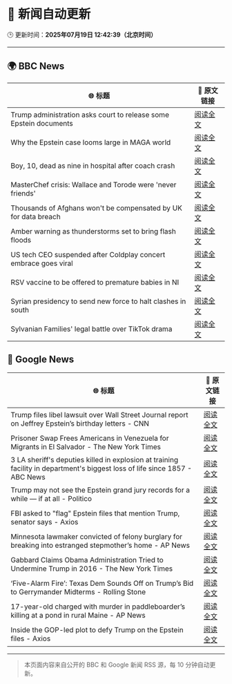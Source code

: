 # 🧠 新闻自动更新

🕒 更新时间：**2025年07月19日 12:42:39（北京时间）**

---

## 🌍 BBC News

| 🌐 标题 | 🔗 原文链接 |
|--------|-------------|
| Trump administration asks court to release some Epstein documents | [阅读全文](https://www.bbc.com/news/articles/c23g5xpggzmo) |
| Why the Epstein case looms large in  MAGA world | [阅读全文](https://www.bbc.com/news/articles/cy8ge16d2y3o) |
| Boy, 10, dead as nine in hospital after coach crash | [阅读全文](https://www.bbc.com/news/articles/cvg98l9x0j0o) |
| MasterChef crisis: Wallace and Torode were 'never friends' | [阅读全文](https://www.bbc.com/news/articles/cj9vgwr48gwo) |
| Thousands of Afghans won't be compensated by UK for data breach | [阅读全文](https://www.bbc.com/news/articles/c20pd5035vyo) |
| Amber warning as thunderstorms set to bring flash floods | [阅读全文](https://www.bbc.com/news/articles/c8j1nvp9440o) |
| US tech CEO suspended after Coldplay concert embrace goes viral | [阅读全文](https://www.bbc.com/news/articles/c80pnnn0gj3o) |
| RSV vaccine to be offered to premature babies in NI | [阅读全文](https://www.bbc.com/news/articles/c07dr2plxk5o) |
| Syrian presidency to send new force to halt clashes in south | [阅读全文](https://www.bbc.com/news/articles/c0m87d4p9gvo) |
| Sylvanian Families' legal battle over TikTok drama | [阅读全文](https://www.bbc.com/news/articles/cq8z9g7n7lpo) |

## 📰 Google News

| 🌐 标题 | 🔗 原文链接 |
|--------|-------------|
| Trump files libel lawsuit over Wall Street Journal report on Jeffrey Epstein’s birthday letters - CNN | [阅读全文](https://news.google.com/rss/articles/CBMiiAFBVV95cUxNampDV0tGcUhrSjRzV25iOHZVNUdkb1lQWXZHTVh3YnNsSTRvSlljVGpSeEU3U19xS0E2ZHVaQlZMWGszT1RlWDdKM28tWWh1b0VaX2FMNk5QYXFMcjhLay1oeHNJYzlyek82eFktTXdrdXRJM1RzSkhxMlJ6ZnI4UzEwbzVKWDAx0gGOAUFVX3lxTFBKX3lacG9OMjVkV1hRdFhILTdZZEpOaDZYTTJpbldsb2ZMZlNRR3g3bWRjYUp1SVNJcGpjM1VUZ1M0bGNXdVRud3ZFUVZ0ODJjcXV4ZjRGZXA0b0tlRk44N1UzTklqTURBZkFCYVVLVjBVTDdrRHdEd0g0Nm5VN1NWODBJc0s0OUFtem9yUmc?oc=5) |
| Prisoner Swap Frees Americans in Venezuela for Migrants in El Salvador - The New York Times | [阅读全文](https://news.google.com/rss/articles/CBMipAFBVV95cUxPZGNpU0RFNG5VdWd1OGVoTFhrTHpISnNHcmlqb1l3SndpMi0yNjZKV0JGLXBDWUNCemFZZHJXRFFybGtfd0VSME1DRmpsZ2ZXOFNteWpJbUhjU3VZTy12WGw0RV9aSVRlekRleGZzX2JtaWVKejJ4Q0ZmYlBtaFB2Wl9zTE9ReF9DRUszaDFUQTdlRWRYTTUzQllHT1g0ZExSWWxmbw?oc=5) |
| 3 LA sheriff's deputies killed in explosion at training facility in department's biggest loss of life since 1857 - ABC News | [阅读全文](https://news.google.com/rss/articles/CBMiqAFBVV95cUxNRjlSLWtwczlfUlRZU1Uwbko3THU2VlhGZE9nM29PQ2NwRG44cTVoRnd3Vm1Nd09RczNKTWNMNi1Ec2RJMGFQWUFDTll1VGRMVUl5TmpNbm94VFRVQkZOUWVhUzZEVGtFaHp6aHp6Z05xYW8tWGpCbXY1OEs0Z1B0SkdjNlpkTWtjZ1lBVjY4Zl94c0gyNzFaVkpoRVdFQm5kU1NfQ0JKb0LSAa4BQVVfeXFMUFN4Y3FnWWtMeVV3amd5dlVOQ1NvQ0VBUnA1ajF3eVl4MGxBYmZZajBIYTYtV0lfX3czUGVNLXdpRnphc2JORVhyVDVJR3d0RjNFc05RYTJ4ai1MMm0wWVc0ZkhDamN2a2RtbFZ3Y2lVMkdyV01qeExSN0g0c2hjUDFjMjJJQXAtcVRHeUFwcWRmLUY2Nl94SDNldGVGbzVISnpDdUY0d0tWT2U5TEpR?oc=5) |
| Trump may not see the Epstein grand jury records for a while — if at all - Politico | [阅读全文](https://news.google.com/rss/articles/CBMilgFBVV95cUxOVl83Q0VOOEVFWDVYXzJEMHZXcy1OaXRsdGlSYUdVNl9id0laZTdUTkR3NWtCbzNKY05Bb3VDNVQzY3kwcU9Na2F2Z21pR3RkTnJXYUZad19MajYzRGpNV2U2c2Z2aUlnUUpZRGkwNUE3dy1WMUlweFNEZzVUeHV2UGczX0ZjQUFLcnBONGRYdE8ya2llUHc?oc=5) |
| FBI asked to "flag" Epstein files that mention Trump, senator says - Axios | [阅读全文](https://news.google.com/rss/articles/CBMid0FVX3lxTE0zNGktaUhtNnBBbW9WWUlMNVAtZzhTU09BZFExUXBBMXZnUXlRUUdaUE5QSUhYVzRsT3dOdURrM0R6QjhiUWFMWmtqRzdjSEZEOWdkQS1QdVR0aENEZzluVVJXOXhzT214LXM2c0ZvWFZRZVR1NFdV?oc=5) |
| Minnesota lawmaker convicted of felony burglary for breaking into estranged stepmother’s home - AP News | [阅读全文](https://news.google.com/rss/articles/CBMitgFBVV95cUxQOVdJNUpWcHl0YnprTnBDajNxQzJUT2tHQXdFYUp5WnlRZVZQQ3Rwc1c2NkF0Ulg3VzBDRWMxNUJNT2NJU2FsY2l6dWhqdkpMN3ViazhqNThSekxvN3NUT2JyQ2tVc2gxN3lFR1BZa0cweE5oM3ZGSjl6SWtCREpqcnJqMUhqUnlKMkxUaXhOUXlsU28xYk1nbzN3SVdvX0ZHTnBNWXRtMG9reHQwM1hEeGo5eEdZQQ?oc=5) |
| Gabbard Claims Obama Administration Tried to Undermine Trump in 2016 - The New York Times | [阅读全文](https://news.google.com/rss/articles/CBMihAFBVV95cUxOWmNPZE9Hem9GRE9qY0tSNkFUQmpCVFpiSVBRYlVGaWM0SUtWYmhSb05wR1ZzVGlMYU9CYkNzTjM1Z1JQbFktRnhxMDgwSG15WHFYYjJYVEQyNnp6X0xMY09jYklENGZ4UUJhNDlaYlFXZVN4VU1QdkVnWkducjJzTVYxQko?oc=5) |
| ‘Five-Alarm Fire’: Texas Dem Sounds Off on Trump’s Bid to Gerrymander Midterms - Rolling Stone | [阅读全文](https://news.google.com/rss/articles/CBMivgFBVV95cUxQMnNRLWNlUnNJX3JxQi1WZzU5aUQ5emtOT292aTQ0YmRScDltbHVCSUd5d0xYTno3cTFtTGJQZDVUaEpUMkJDY1NxdmxZRUxqMDU2Q3k0SHpBb0JydldYRlNvQmdtak1tUUJPd083dFh5bXd4a1NjVExRZU83ODJ1RGlsbXlVM0pvQVhncXRDY0pDcWxENFlGS050NHlVLUVoYzVNLUxTWU5qaGI0X1VTc0ZtcVZxOVVXRE5XQzJR?oc=5) |
| 17-year-old charged with murder in paddleboarder’s killing at a pond in rural Maine - AP News | [阅读全文](https://news.google.com/rss/articles/CBMinwFBVV95cUxNYjJWaVotekp2UUgtbkVSOXdyUTZmYTF0RmpvRkc2VUFmdEIwUnI2ZS1EUVJIWUxadzhKUzJpdG0tc3V4MjZZb3VlTC11a1phSVRvaGJINF9TQ2lqWDhIbmtOVzFnLWpJSFUwb005WldQYm1wWHdRdU84Z29DQW80TXdZbG9lQlhxNlFaT05ZSHNId2VHY0JheWVkTTM5THM?oc=5) |
| Inside the GOP-led plot to defy Trump on the Epstein files - Axios | [阅读全文](https://news.google.com/rss/articles/CBMihgFBVV95cUxNQktsRGlCcWV0UHh1bWRGa0NJSDlGMzBHMjRwd3BLek8wVjFRajRTZXRvTGI1V0JRbFczcVRUM2Z2cGx5Y1Rwd0o1aHFxREFBRDl1UG90TExMMTRVV3NRd2JsekhVTE5Lc3BrUUtLOHpCVWxhS00wOHZ6d0lkaTlrX1FkaDV4UQ?oc=5) |

---
> 本页面内容来自公开的 BBC 和 Google 新闻 RSS 源，每 10 分钟自动更新。